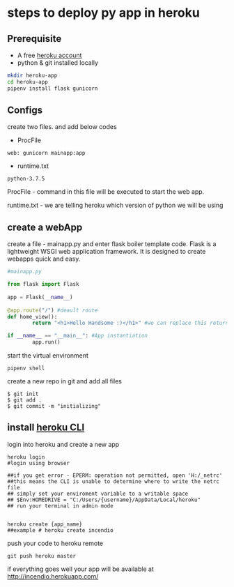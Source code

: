 # steps to deploy py app in heroku

## Prerequisite

* A free [heroku account](https://signup.heroku.com/signup/dc) 
* python & git installed locally

```bash
mkdir heroku-app
cd heroku-app
pipenv install flask gunicorn
```

## Configs
create two files. and add below codes
* ProcFile
```
web: gunicorn mainapp:app
```
* runtime.txt 
```
python-3.7.5
```

ProcFile - command in this file will be executed to start the web app. 

runtime.txt - we are telling heroku which version of python we will be using

## create a webApp

create a file - mainapp.py and enter flask boiler template code.
Flask is a lightweight WSGI web application framework. It is designed to create webapps quick and easy.


```python
#mainapp.py

from flask import Flask 
  
app = Flask(__name__) 
  
@app.route("/") #deault route
def home_view(): 
        return "<h1>Hello Handsome :)</h1>" #we can replace this return statement with html templates

if __name__ == "__main__": #App instantiation
        app.run() 
```

start the virtual environment

```
pipenv shell 
```

create a new repo in git and add all files

```
$ git init 
$ git add .
$ git commit -m "initializing"
```

## install [heroku CLI](https://cli-assets.heroku.com/heroku-x64.exe)

login into heroku and create a new app
```
heroku login
#login using browser 

##if you get error - EPERM: operation not permitted, open 'H:/_netrc'
##this means the CLI is unable to determine where to write the netrc file
## simply set your enviroment variable to a writable space
## $Env:HOMEDRIVE = "C:/Users/{username}/AppData/Local/heroku"
## run your terminal in admin mode


heroku create {app_name}
##example # heroku create incendio
```

push your code to heroku remote

```
git push heroku master
```

if everything goes well your app will be available at http://incendio.herokuapp.com/
